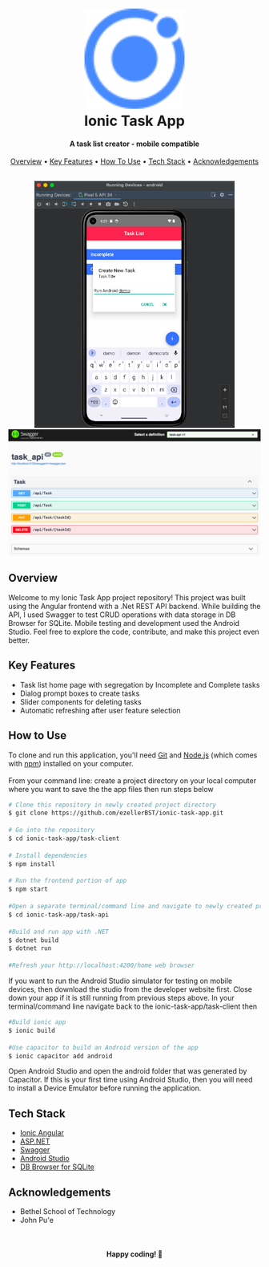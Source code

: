 <h1 align="center">
  <img src="https://github.com/ezellerBST/ionic-task-app/blob/main/task-client/src/assets/icon/favicon.png" alt="Logo" width="200">
  <br>
  Ionic Task App
  <br>
</h1>

<h4 align="center">A task list creator - mobile compatible</h4>

<p align="center">
  <a href="#overview">Overview</a> •
  <a href="#key-features">Key Features</a> •
  <a href="#how-to-use">How To Use</a> •
  <a href="#tech-stack">Tech Stack</a> •
  <a href="#acknowledgements">Acknowledgements</a>
</p>

<br>
<div align="center">
    <img src="https://github.com/ezellerBST/ionic-task-app/blob/main/task-client/src/assets/ionic%20android%20demo.png"           alt="homePage" width="400">
    <img src="https://github.com/ezellerBST/ionic-task-app/blob/main/task-client/src/assets/ionic%20swagger%20api.png" alt="swagger" width="600">
</div>

## Overview
Welcome to my Ionic Task App project repository! This project was built using the Angular frontend with a .Net REST API backend. While building the API, I used Swagger to test CRUD operations with data storage in DB Browser for SQLite. Mobile testing and development used the Android Studio. Feel free to explore the code, contribute, and make this project even better.

## Key Features
* Task list home page with segregation by Incomplete and Complete tasks
* Dialog prompt boxes to create tasks
* Slider components for deleting tasks
* Automatic refreshing after user feature selection

## How to Use

To clone and run this application, you'll need [Git](https://git-scm.com) and [Node.js](https://nodejs.org/en/download/) (which comes with [npm](http://npmjs.com)) installed on your computer. 
<br><br>
From your command line: create a project directory on your local computer where you want to save the the app files then run steps below

```bash
# Clone this repository in newly created project directory
$ git clone https://github.com/ezellerBST/ionic-task-app.git

# Go into the repository
$ cd ionic-task-app/task-client

# Install dependencies
$ npm install

# Run the frontend portion of app
$ npm start

#Open a separate terminal/command line and navigate to newly created project directory for backend
$ cd ionic-task-app/task-api

#Build and run app with .NET
$ dotnet build
$ dotnet run

#Refresh your http://localhost:4200/home web browser
```

If you want to run the Android Studio simulator for testing on mobile devices, then download the studio from the developer website first. Close down your app if it is still running from previous steps above. In your terminal/command line navigate back to the ionic-task-app/task-client then

```bash
#Build ionic app
$ ionic build

#Use capacitor to build an Android version of the app
$ ionic capacitor add android
```
Open Android Studio and open the android folder that was generated by Capacitor. If this is your first time using Android Studio, then you will need to install a Device Emulator before running the application.

## Tech Stack
* <a href="https://ionicframework.com/docs/angular/overview" target="_blank">Ionic Angular</a>
* <a href="https://dotnet.microsoft.com/en-us/apps/aspnet" target="_blank">ASP.NET</a>
* <a href="https://swagger.io/" target="_blank">Swagger</a>
* <a href="https://developer.android.com/studio" target="_blank">Android Studio</a>
* <a href="https://sqlitebrowser.org/dl/" target="_blank">DB Browser for SQLite</a>

## Acknowledgements
* Bethel School of Technology
* John Pu'e

<br>
<h4 align="center">Happy coding! 🚀</h4>
